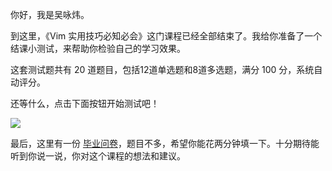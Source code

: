 你好，我是吴咏炜。

到这里，《Vim 实用技巧必知必会》这门课程已经全部结束了。我给你准备了一个结课小测试，来帮助你检验自己的学习效果。

这套测试题共有 20 道题目，包括12道单选题和8道多选题，满分 100 分，系统自动评分。

还等什么，点击下面按钮开始测试吧！

[![](https://static001.geekbang.org/resource/image/28/a4/28d1be62669b4f3cc01c36466bf811a4.png?wh=1142*201)](http://time.geekbang.org/quiz/intro?act_id=218&exam_id=675)

最后，这里有一份 [毕业问卷](https://jinshuju.net/f/vUVK4d)，题目不多，希望你能花两分钟填一下。十分期待能听到你说一说，你对这个课程的想法和建议。